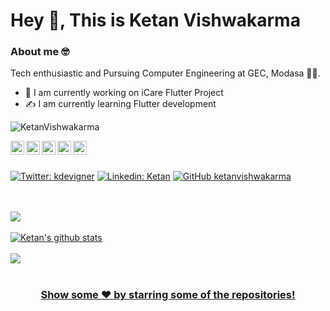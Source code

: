 # Hey 👋, This is Ketan Vishwakarma
### About me 🤓
Tech enthusiastic and Pursuing Computer Engineering at GEC, Modasa 👨‍🎓. 

- 💼 I am currently working on iCare Flutter Project
- ✍️ I am currently learning Flutter development


<p align="left"> <img src="https://komarev.com/ghpvc/?username=ketanvishwakarma&label=Views&color=blue&style=plastic" alt="KetanVishwakarma" /> </p>

<a href="https://twitter.com/kdevigner">
  <img align="left" alt="Ketan's Twitter" width="22px" src="https://cdn.jsdelivr.net/npm/simple-icons@v3/icons/twitter.svg" />
</a>
<a href="https://linkedin.com/in/kdevigner">
  <img align="left" alt="Ketan's Linkdein" width="22px" src="https://cdn.jsdelivr.net/npm/simple-icons@v3/icons/linkedin.svg" />
</a>
<a href="https://github.com/ketanvishwakarma">
  <img align="left" alt="Ketan's Github" width="22px" src="https://cdn.jsdelivr.net/npm/simple-icons@v3/icons/github.svg" />
</a>
<a href="https://t.me/ketanvishwakarma">
  <img align="left" alt="Ketan's Telegram" width="22px" src="https://cdn.jsdelivr.net/npm/simple-icons@v3/icons/telegram.svg" />
</a>
<a href="https://instagram.com/kdevigner/">
  <img align="left" alt="Ketan's Instagram" width="22px" src="https://cdn.jsdelivr.net/npm/simple-icons@v3/icons/instagram.svg" />
</a>

<br/>
<br/>


[![Twitter: kdevigner](https://img.shields.io/twitter/follow/kdevvigner?style=social)](https://twitter.com/kdevigner) 
[![Linkedin: Ketan](https://img.shields.io/badge/-Ketan-blue?style=flat-square&logo=Linkedin&logoColor=white&link=https://www.linkedin.com/in/kdevigner/)](https://www.linkedin.com/in/kdevigner/)
[![GitHub ketanvishwakarma](https://img.shields.io/github/followers/ketanvishwakarma?label=follow&style=social)](https://github.com/ketanvishwakarma)


<br/>
<br/>
<a href="https://github.com/ketanvishwakarma">
  <img align="center" src="https://github-readme-stats.vercel.app/api/top-langs/?username=ketanvishwakarma&theme=light&hide_langs_below=1" />
</a>

<br/>
<br/>
<a href="https://github.com/ketanvishwakarma">
 <img align="center" src="https://github-readme-stats.vercel.app/api?username=ketanvishwakarma&show_icons=true&theme=light&line_height=27" alt="Ketan's github stats"/>

<br/>
<br/>
<a href="https://github.com/ketanvishwakaram/icare_app">
  <img align="center" src="https://github-readme-stats.vercel.app/api/pin/?username=ketanvishwakarma&repo=icare_app&theme=light" />

<br/>
<br/>
<div align="center">

### Show some ❤️ by starring some of the repositories!

</div>
